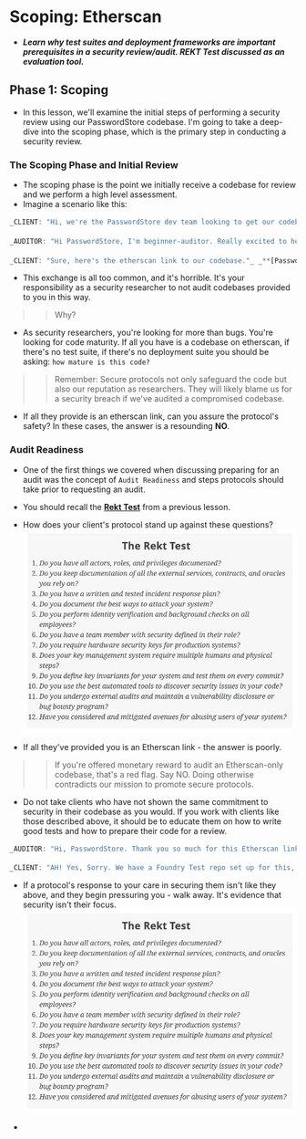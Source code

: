 # Scoping: Etherscan
- ***Learn why test suites and deployment frameworks are important prerequisites in a security review/audit. REKT Test discussed as an evaluation tool.***

## Phase 1: Scoping
- In this lesson, we'll examine the initial steps of performing a security review using our PasswordStore codebase. I'm going to take a deep-dive into the scoping phase, which is the primary step in conducting a security review.

### The Scoping Phase and Initial Review
- The scoping phase is the point we initially receive a codebase for review and we perform a high level assessment.
- Imagine a scenario like this:
```js
_CLIENT: "Hi, we're the PasswordStore dev team looking to get our codebase audited ASAP to get it listed officially."_

_AUDITOR: "Hi PasswordStore, I'm beginner-auditor. Really excited to help. Could you send your codebase to me?"_

_CLIENT: "Sure, here's the etherscan link to our codebase."_ _**[PasswordStore CodeV1](https://sepolia.etherscan.io/address/0x2ecf6ad327776bf966893c96efb24c9747f6694b)**_
```

- This exchange is all too common, and it's horrible. It's your responsibility as a security researcher to not audit codebases provided to you in this way.

>> Why?

- As security researchers, you're looking for more than bugs. You're looking for code maturity. If all you have is a codebase on etherscan, if there's no test suite, if there's no deployment suite you should be asking: `how mature is this code?`

>> Remember: Secure protocols not only safeguard the code but also our reputation as researchers. They will likely blame us for a security breach if we've audited a compromised codebase.

- If all they provide is an etherscan link, can you assure the protocol's safety? In these cases, the answer is a resounding **NO**.

### Audit Readiness
- One of the first things we covered when discussing preparing for an audit was the concept of `Audit Readiness` and steps protocols should take prior to requesting an audit.
- You should recall the **[Rekt Test](https://blog.trailofbits.com/2023/08/14/can-you-pass-the-rekt-test/)** from a previous lesson.
- How does your client's protocol stand up against these questions?
![alt text](<../S2 Whats Is A Smart Contract Audit/Images/image.png>)

- If all they've provided you is an Etherscan link - the answer is poorly.

>> If you're offered monetary reward to audit an Etherscan-only codebase, that's a red flag. Say NO. Doing otherwise contradicts our mission to promote secure protocols.

- Do not take clients who have not shown the same commitment to security in their codebase as you would. If you work with clients like those described above, it should be to educate them on how to write good tests and how to prepare their code for a review.
```js
_AUDITOR: "Hi, PasswordStore. Thank you so much for this Etherscan link, this is a great start. However, do you have a test suite? We want to have every assurance that your codebase is safe and secure. Do you have a Git Repo or GitHub with a testing framework?"_

_CLIENT: "AH! Yes, Sorry. We have a Foundry Test repo set up for this, let me send you that Git codebase."_
```

- If a protocol's response to your care in securing them isn't like they above, and they begin pressuring you - walk away. It's evidence that security isn't their focus.
![alt text](<../S2 Whats Is A Smart Contract Audit/Images/image.png>)

- 